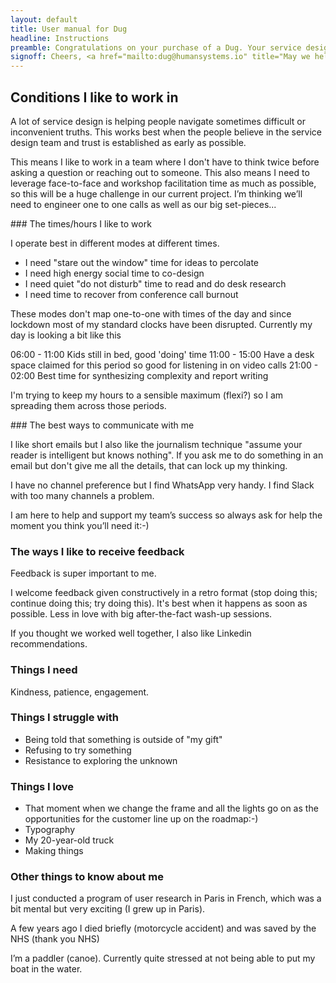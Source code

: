 ```yaml
---
layout: default
title: User manual for Dug
headline: Instructions
preamble: Congratulations on your purchase of a Dug. Your service designer comes pre-assembled at the factory and with proper care and attention, should provide years of trouble-free service…
signoff: Cheers, <a href="mailto:dug@humansystems.io" title="May we help you?">dug@humansystems.io</a>
---
```


## Conditions I like to work in

A lot of service design is helping people navigate sometimes difficult or inconvenient truths. This works best when the people believe in the service design team and trust is established as early as possible. 

This means I like to work in a team where I don't have to think twice before asking a question or reaching out to someone. This also means I need to leverage face-to-face and workshop facilitation time as much as possible, so this will be a huge challenge in our current project. I’m thinking we’ll need to engineer one to one calls as well as our big set-pieces...

### The times/hours I like to work

I operate best in different modes at different times.

- I need "stare out the window" time for ideas to percolate
- I need high energy social time to co-design
- I need quiet "do not disturb" time to read and do desk research
- I need time to recover from conference call burnout

These modes don't map one-to-one with times of the day and since lockdown most of my standard clocks have been disrupted. Currently my day is looking a bit like this

06:00 - 11:00 Kids still in bed, good 'doing' time
11:00 - 15:00 Have a desk space claimed for this period so good for listening in on video calls
21:00 - 02:00 Best time for synthesizing complexity and report writing

I'm trying to keep my hours to a sensible maximum (flexi?) so I am spreading them across those periods.

### The best ways to communicate with me

I like short emails but I also like the journalism technique "assume your reader is intelligent but knows nothing". If you ask me to do something in an email but don't give me all the details, that can lock up my thinking.

I have no channel preference but I find WhatsApp very handy. I find Slack with too many channels a problem.

I am here to help and support my team’s success so always ask for help the moment you think you’ll need it:-)

### The ways I like to receive feedback

Feedback is super important to me.

I welcome feedback given constructively in a retro format (stop doing this; continue doing this; try doing this). It's best when it happens as soon as possible. Less in love with big after-the-fact wash-up sessions.

If you thought we worked well together, I also like Linkedin recommendations.

### Things I need

Kindness, patience, engagement.

### Things I struggle with

- Being told that something is outside of "my gift"
- Refusing to try something
- Resistance to exploring the unknown

### Things I love
- That moment when we change the frame and all the lights go on as the opportunities for the customer line up on the roadmap:-)
- Typography
- My 20-year-old truck
- Making things

### Other things to know about me

I just conducted a program of user research in Paris in French, which was a bit mental but very exciting (I grew up in Paris).

A few years ago I died briefly (motorcycle accident) and was saved by the NHS (thank you NHS)

I’m a paddler (canoe). Currently quite stressed at not being able to put my boat in the water.

